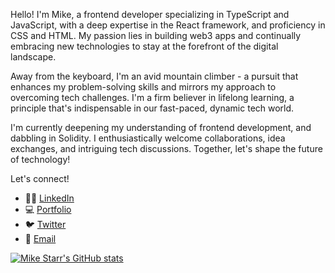 Hello! I'm Mike, a frontend developer specializing in TypeScript and JavaScript, with a deep expertise in the React framework, and proficiency in CSS and HTML. My passion lies in building web3 apps and continually embracing new technologies to stay at the forefront of the digital landscape.

Away from the keyboard, I'm an avid mountain climber - a pursuit that enhances my problem-solving skills and mirrors my approach to overcoming tech challenges. I'm a firm believer in lifelong learning, a principle that's indispensable in our fast-paced, dynamic tech world.

I'm currently deepening my understanding of frontend development, and dabbling in Solidity. I enthusiastically welcome collaborations, idea exchanges, and intriguing tech discussions. Together, let's shape the future of technology!

Let's connect!

- 🧑‍💼 [LinkedIn](https://linkedin.com/in/mike-starr)
- 💻 [Portfolio](https://mikestarr.tech)
- 🐦 [Twitter](https://twitter.com/starr_dev)
- 📧 [Email](mailto:starrdev@proton.me)

[![Mike Starr's GitHub stats](https://github-readme-stats.vercel.app/api?username=personnamedmike&show_icons=true&theme=transparent)](https://github.com/anuraghazra/github-readme-stats)


<!---
personnamedmike/personnamedmike is a ✨ special ✨ repository because its `README.md` (this file) appears on your GitHub profile.
You can click the Preview link to take a look at your changes.
--->

